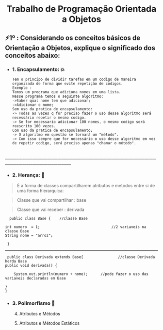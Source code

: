 <h1 align="center">Trabalho de Programação Orientada a  Objetos</h1>

<h2>⚡1º : Considerando os conceitos básicos de Orientação a Objetos, explique o significado dos conceitos abaixo:</h2>

- <h3> 1. Encapsulamento:  💥</h3>
      
      Tem o princípo de dividir tarefas em um codigo de maneira organizada de forma que evite repetição de codigos.
      Exemplo :
      Temos um programa que adiciona nomes em uma lista.
      Nesse programa temos o seguinte algoritmo:
      ->Saber qual nome tem que adicionar;
      ->Adicionar o nome;
      Sem uso da pratica de encapsulamento:
      -> Todas as vezes q for preciso fazer o uso desse algoritmo será necessário repetir o mesmo codigo.
      -> Se for necessario adicionar 100 nomes, o mesmo codigo será reescrito 100 vezes.
      Com uso da pratica de encapsulamento;
      -> O algoritmo em questão se tornará um "método".
      -> Com isso sempre que for necessário o uso desse algoritmo em vez de repetir codigo, será preciso apenas "chamar o método".  
</br>
________________________________________________________________________________________________________________
</br>

- <h3>2. Herança:  💫</h3>
> <p>É a forma de classes compartilharem atributos e metodos entre si de uma forma hierarquica:</p>

> <p>Classe que vai compartilhar : base </p>

> <p>Classe que vai receber : derivada </p>
  
      public class Base {    //classe Base
	
	int numero  = 1;                                 //2 variaveis na classe Base
	String nome = "arroz";   
	
     }
     
________________________________________________________________________________________________________________
     
     public class Derivada extends Base{                //classe Derivada herda Base
	public void derivada() {
		
		System.out.println(numero + nome);      //pode fazer o uso das variaveis declaradas em Base
		
	}
    }
- <h3>3. Polimorfismo  🐸</h3>
     
    
    
    
    
    4. Atributos e Métodos
    
    5. Atributos e Métodos Estáticos





